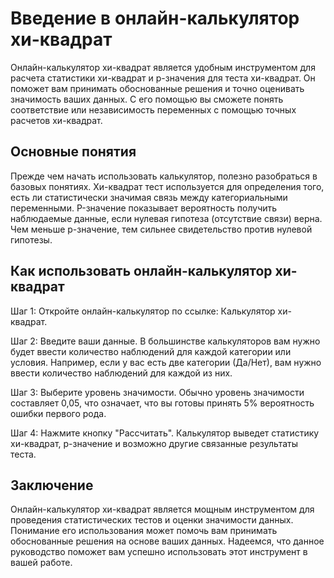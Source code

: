 Введение в онлайн-калькулятор хи-квадрат
========================================

<title>Как использовать онлайн-калькулятор хи-квадрат</title>Онлайн-калькулятор хи-квадрат является удобным инструментом для расчета статистики хи-квадрат и p-значения для теста хи-квадрат. Он поможет вам принимать обоснованные решения и точно оценивать значимость ваших данных. С его помощью вы сможете понять соответствие или независимость переменных с помощью точных расчетов хи-квадрат.

Основные понятия
----------------

Прежде чем начать использовать калькулятор, полезно разобраться в базовых понятиях. Хи-квадрат тест используется для определения того, есть ли статистически значимая связь между категориальными переменными. P-значение показывает вероятность получить наблюдаемые данные, если нулевая гипотеза (отсутствие связи) верна. Чем меньше p-значение, тем сильнее свидетельство против нулевой гипотезы.

Как использовать онлайн-калькулятор хи-квадрат
----------------------------------------------

Шаг 1: Откройте онлайн-калькулятор по ссылке: Калькулятор хи-квадрат.

Шаг 2: Введите ваши данные. В большинстве калькуляторов вам нужно будет ввести количество наблюдений для каждой категории или условия. Например, если у вас есть две категории (Да/Нет), вам нужно ввести количество наблюдений для каждой из них.

Шаг 3: Выберите уровень значимости. Обычно уровень значимости составляет 0,05, что означает, что вы готовы принять 5% вероятность ошибки первого рода.

Шаг 4: Нажмите кнопку "Рассчитать". Калькулятор выведет статистику хи-квадрат, p-значение и возможно другие связанные результаты теста.

Заключение
----------

Онлайн-калькулятор хи-квадрат является мощным инструментом для проведения статистических тестов и оценки значимости данных. Понимание его использования может помочь вам принимать обоснованные решения на основе ваших данных. Надеемся, что данное руководство поможет вам успешно использовать этот инструмент в вашей работе.